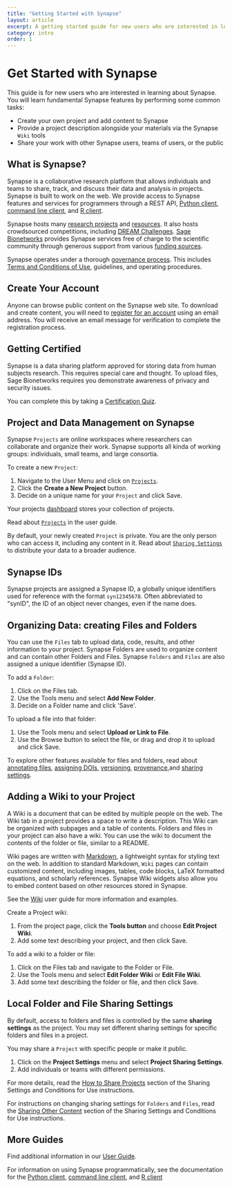 ```yaml
---
title: "Getting Started with Synapse"
layout: article
excerpt: A getting started guide for new users who are interested in learning about Synapse.
category: intro
order: 1
---
```


# Get Started with Synapse

This guide is for new users who are interested in learning about Synapse. You will learn fundamental Synapse features by performing some common tasks:

* Create your own project and add content to Synapse
* Provide a project description alongside your materials via the Synapse `Wiki` tools
* Share your work with other Synapse users, teams of users, or the public

## What is Synapse?

Synapse is a collaborative research platform that allows individuals and teams to share, track, and discuss their data and analysis in projects. Synapse is built to work on the web. We provide access to Synapse features and services for programmers through a REST API, [Python client](https://python-docs.synapse.org/build/html/index.html), [command line client](https://python-docs.synapse.org/build/html/CommandLineClient.html), and [R client](https://r-docs.synapse.org/). 


Synapse hosts many [research projects](https://www.synapse.org/#!StandaloneWiki:ResearchCommunities) and [resources](https://www.synapse.org/#!StandaloneWiki:OpenResearchProjects). It also hosts crowdsourced competitions, including [DREAM Challenges](http://dreamchallenges.org/). [Sage Bionetworks](http://www.sagebionetworks.org) provides Synapse services free of charge to the scientific community through generous support from various [funding sources](/articles/faq.html#how-is-synapse-funded).

Synapse operates under a thorough [governance process](/articles/governance.html). This includes [Terms and Conditions of Use](https://s3.amazonaws.com/static.synapse.org/governance/SageBionetworksSynapseTermsandConditionsofUse.pdf?v=4), guidelines, and operating procedures.

## Create Your Account
Anyone can browse public content on the Synapse web site. To download and create content, you will need to [register for an account](https://www.synapse.org/register) using an email address. You will receive an email message for verification to complete the registration process.

## Getting Certified

Synapse is a data sharing platform approved for storing data from human subjects research. This requires special care and thought. To upload files, Sage Bionetworks requires you demonstrate awareness of privacy and security issues. 

You can complete this by taking a [Certification Quiz](https://www.synapse.org/#!Quiz:Certification).

## Project and Data Management on Synapse

Synapse `Projects` are online workspaces where researchers can collaborate and organize their work. Synapse supports all kinda of working groups: individuals, small teams, and large consortia.

To create a new `Project`:

1. Navigate to the User Menu and click on [`Projects`](https://www.synapse.org/#!Profile:v/projects).
2. Click the **Create a New Project** button.
3. Decide on a unique name for your `Project` and click Save.

Your projects [dashboard](https://www.synapse.org/#!Profile:v/projects) stores your collection of projects.

Read about [`Projects`](making_a_project.md) in the user guide.

By default, your newly created `Project` is private. You are the only person who can access it, including any content in it. Read about [`Sharing Settings`](/sharing_settings.html) to distribute your data to a broader audience.

## Synapse IDs

Synapse projects are assigned a Synapse ID, a globally unique identifiers used for reference with the format `syn12345678`. Often abbreviated to "synID", the ID of an object never changes, even if the name does.



## Organizing Data: creating Files and Folders

You can use the `Files` tab to upload data, code, results, and other information to your project. Synapse Folders are used to organize content and can contain other Folders and Files. Synapse `Folders` and `Files` are also assigned a unique identifier (Synapse ID).

To add a `Folder`:

1. Click on the Files tab.
1. Use the Tools menu and select **Add New Folder**.
1. Decide on a Folder name and click 'Save'.

To upload a file into that folder:

1.  Use the Tools menu and select **Upload or Link to File**.
1. Use the Browse button to select the file, or drag and drop it to upload and click Save.

To explore other features available for files and folders, read about [annotating files](/articles/annotation_and_query.html), [assigning DOIs](/articles/doi.html), [versioning](/articles/files_and_versioning.html), [provenance](/articles/provenance.html),and [sharing settings](/articles/access_controls.html).

## Adding a Wiki to your Project

A Wiki is a document that can be edited by multiple people on the web. The Wiki tab in a project provides a space to write a description. This Wiki can be organized with subpages and a table of contents. Folders and files in your project can also have a wiki. You can use the wiki to document the contents of the folder or file, similar to a README.

Wiki pages are written with [Markdown](https://www.markdownguide.org/), a lightweight syntax for styling text on the web. In addition to standard Markdown, `Wiki` pages can contain customized content, including images, tables, code blocks, LaTeX formatted equations, and scholarly references. Synapse Wiki widgets also allow you to embed content based on other resources stored in Synapse.

See the [Wiki](/articles/wikis.html) user guide for more information and examples.

Create a Project wiki:

1. From the project page, click the **Tools button** and choose **Edit Project Wiki**.
1. Add some text describing your project, and then click Save.

To add a wiki to a folder or file:

1. Click on the Files tab and navigate to the Folder or File.
1. Use the Tools menu and select **Edit Folder Wiki** or **Edit File Wiki**.
1. Add some text describing the folder or file, and then click Save.

## Local Folder and File Sharing Settings

By default, access to folders and files is controlled by the same **sharing settings** as the project. You may set different sharing settings for specific folders and files in a project.

You may share a `Project` with specific people or make it public.

1. Click on the **Project Settings** menu and select **Project Sharing Settings**.
1. Add individuals or teams with different permissions.

For more details, read the [How to Share Projects](/articles/access_controls.html#how-to-share-projects) section of the Sharing Settings and Conditions for Use instructions.

For instructions on changing sharing settings for `Folders` and `Files`, read the [Sharing Other Content](/articles/access_controls.html#sharing-other-content) section of the Sharing Settings and Conditions for Use instructions.

## More Guides

Find additional information in our <a href="/articles/">User Guide</a>.

For information on using Synapse programmatically, see the documentation for the [Python client](https://python-docs.synapse.org/build/html/index.html), [command line client](https://python-docs.synapse.org/build/html/CommandLineClient.html), and [R client](https://r-docs.synapse.org/)
